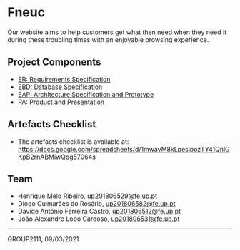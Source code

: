 # Fneuc

Our website aims to help customers get what then need when they need it during these troubling times with an enjoyable browsing experience.

## Project Components

* [ER: Requirements Specification](er)
* [EBD: Database Specification](ebd)
* [EAP: Architecture Specification and Prototype](eap)
* [PA: Product and Presentation](pa)

## Artefacts Checklist

* The artefacts checklist is available at: <https://docs.google.com/spreadsheets/d/1mwavM8kLpesipozTY41QnlGKpB2rnABMiwQqg57064s>

## Team

* Henrique Melo Ribeiro, up201806529@fe.up.pt
* Diogo Guimarães do Rosário, up201806582@fe.up.pt
* Davide António Ferreira Castro, up201806512@fe.up.pt
* João Alexandre Lobo Cardoso, up201806531@fe.up.pt

***
GROUP2111, 09/03/2021

